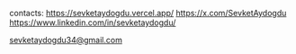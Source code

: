 contacts: 
https://sevketaydogdu.vercel.app/
https://x.com/SevketAydogdu
https://www.linkedin.com/in/sevketaydogdu/

sevketaydogdu34@gmail.com

